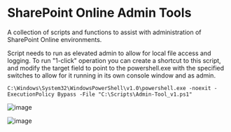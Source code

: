 # SharePoint Online Admin Tools
 A collection of scripts and functions to assist with administration of SharePoint Online environments. 
 
 Script needs to run as elevated admin to allow for local file access and logging.  To run "1-click" operation you can create a shortcut to this script, and modify the target field to point to the powershell.exe with the specified switches to allow for it running in its own console window and as admin.
 
 `C:\Windows\System32\WindowsPowerShell\v1.0\powershell.exe -noexit -ExecutionPolicy Bypass -File "C:\Scripts\Admin-Tool_v1.ps1"`
 
 ![image](https://user-images.githubusercontent.com/6224056/159091893-505ebd60-dada-4ac5-9dea-3bea82552b7b.png)

 ![image](https://user-images.githubusercontent.com/6224056/159092136-08cd3e6b-911e-44ad-954a-9ccf277ecfad.png)

